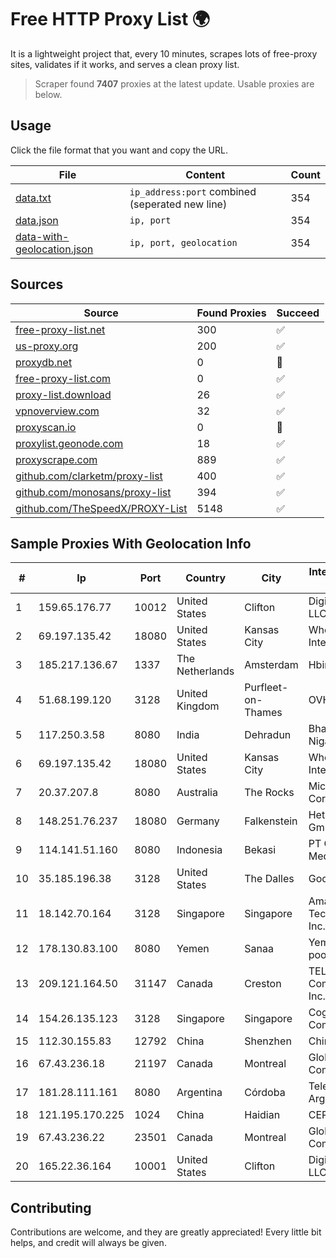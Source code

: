 
# Free HTTP Proxy List 🌍

It is a lightweight project that, every 10 minutes, scrapes lots of free-proxy sites, validates if it works, and serves a clean proxy list.


> Scraper found **7407** proxies at the latest update. Usable proxies are below.

## Usage

Click the file format that you want and copy the URL.


|File|Content|Count|
|----|-------|-----|
|[data.txt](https://raw.githubusercontent.com/themiralay/Proxy-List-World/master/data.txt)|`ip_address:port` combined (seperated new line)|354|
|[data.json](https://raw.githubusercontent.com/themiralay/Proxy-List-World/master/data.json)|`ip, port`|354|
|[data-with-geolocation.json](https://raw.githubusercontent.com/themiralay/Proxy-List-World/master/data-with-geolocation.json)|`ip, port, geolocation`|354|

## Sources

|Source|Found Proxies|Succeed|
|------|-------------|-------|
|[free-proxy-list.net](https://free-proxy-list.net)|300|✅|
|[us-proxy.org](https://www.us-proxy.org)|200|✅|
|[proxydb.net](http://proxydb.net)|0|🚫|
|[free-proxy-list.com](https://free-proxy-list.com/?page=&port=&type%5B%5D=http&type%5B%5D=https&up_time=0&search=Search)|0|✅|
|[proxy-list.download](https://www.proxy-list.download/HTTP)|26|✅|
|[vpnoverview.com](https://vpnoverview.com/privacy/anonymous-browsing/free-proxy-servers)|32|✅|
|[proxyscan.io](https://www.proxyscan.io)|0|🚫|
|[proxylist.geonode.com](https://proxylist.geonode.com/api/proxy-list?limit=300&page=1&sort_by=lastChecked&sort_type=desc&protocols=http,https)|18|✅|
|[proxyscrape.com](https://api.proxyscrape.com/v2/?request=displayproxies&protocol=http&timeout=10000&country=all&ssl=all&anonymity=all)|889|✅|
|[github.com/clarketm/proxy-list](https://raw.githubusercontent.com/clarketm/proxy-list/master/proxy-list-raw.txt)|400|✅|
|[github.com/monosans/proxy-list](https://raw.githubusercontent.com/monosans/proxy-list/main/proxies/http.txt)|394|✅|
|[github.com/TheSpeedX/PROXY-List](https://raw.githubusercontent.com/TheSpeedX/PROXY-List/master/http.txt)|5148|✅|


## Sample Proxies With Geolocation Info

|#|Ip|Port|Country|City|Internet Service Provider|
|-|--|----|-------|----|-------------------------|
|1|159.65.176.77|10012|United States|Clifton|DigitalOcean, LLC|
|2|69.197.135.42|18080|United States|Kansas City|WholeSale Internet|
|3|185.217.136.67|1337|The Netherlands|Amsterdam|Hbing Limited|
|4|51.68.199.120|3128|United Kingdom|Purfleet-on-Thames|OVH SAS|
|5|117.250.3.58|8080|India|Dehradun|Bharat Sanchar Nigam Ltd|
|6|69.197.135.42|18080|United States|Kansas City|WholeSale Internet|
|7|20.37.207.8|8080|Australia|The Rocks|Microsoft Corporation|
|8|148.251.76.237|18080|Germany|Falkenstein|Hetzner Online GmbH|
|9|114.141.51.160|8080|Indonesia|Bekasi|PT Cyberplus Media Pratama|
|10|35.185.196.38|3128|United States|The Dalles|Google LLC|
|11|18.142.70.164|3128|Singapore|Singapore|Amazon Technologies Inc.|
|12|178.130.83.100|8080|Yemen|Sanaa|Yemen-net-bb-pool 178|
|13|209.121.164.50|31147|Canada|Creston|TELUS Communications Inc.|
|14|154.26.135.123|3128|Singapore|Singapore|Cogent Communications|
|15|112.30.155.83|12792|China|Shenzhen|China Mobile|
|16|67.43.236.18|21197|Canada|Montreal|GloboTech Communications|
|17|181.28.111.161|8080|Argentina|Córdoba|Telecom Argentina S.A|
|18|121.195.170.225|1024|China|Haidian|CERNET|
|19|67.43.236.22|23501|Canada|Montreal|GloboTech Communications|
|20|165.22.36.164|10001|United States|Clifton|DigitalOcean, LLC|



## Contributing

Contributions are welcome, and they are greatly appreciated! Every
little bit helps, and credit will always be given.


